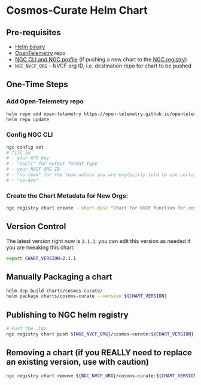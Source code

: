 # Cosmos-Curate Helm Chart

## Pre-requisites
* [Helm binary](https://helm.sh/docs/intro/install/)
* [OpenTelemetry](https://opentelemetry.io/) repo
* [NGC CLI and NGC profile](https://org.ngc.nvidia.com/setup/installers/cli) (if pushing a new chart to the [NGC registry](https://docs.nvidia.com/ngc/gpu-cloud/ngc-private-registry-user-guide/index.html))
* `NGC_NVCF_ORG` - NVCF org ID, i.e. destination repo for chart to be pushed

## One-Time Steps

### Add Open-Telemetry repo
```bash
helm repo add open-telemetry https://open-telemetry.github.io/opentelemetry-helm-charts
helm repo update
```

### Config NGC CLI
```bash
ngc config set
# fill in
# - your API key
# - "ascii" for output format type
# - your NVCF ORG ID
# - "no-team" for the team unless you are explicitly told to use certain NVCF team
# - "no-ace"
```

### Create the Chart Metadata for New Orgs:
```bash
ngc registry chart create --short-desc "Chart for NVCF function for cosmos curate" ${NGC_NVCF_ORG}/cosmos-curate
```

## Version Control
The latest version right now is `2.1.1`; you can edit this version as needed if you are tweaking this chart.
```bash
export CHART_VERSION=2.1.1
```

## Manually Packaging a chart
```bash
helm dep build charts/cosmos-curate/
helm package charts/cosmos-curate --version ${CHART_VERSION}
```

## Publishing to NGC helm registry
```bash
# Push the .tgz
ngc registry chart push ${NGC_NVCF_ORG}/cosmos-curate:${CHART_VERSION}
```

## Removing a chart (if you REALLY need to replace an existing version, use with caution) 
```bash
ngc registry chart remove ${NGC_NVCF_ORG}/cosmos-curate:${CHART_VERSION}
```
